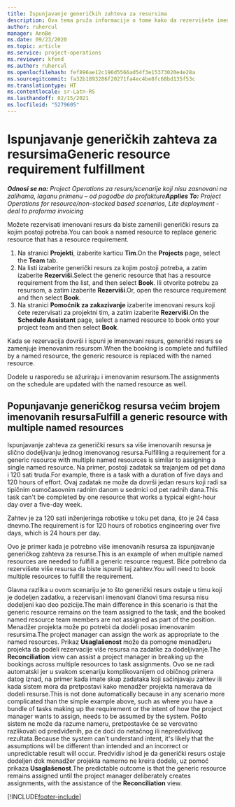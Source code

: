 ```yaml
---
title: Ispunjavanje generičkih zahteva za resursima
description: Ova tema pruža informacije o tome kako da rezervišete imenovane resurse u skladu sa potrebama za generičkim resursima.
author: ruhercul
manager: AnnBe
ms.date: 09/23/2020
ms.topic: article
ms.service: project-operations
ms.reviewer: kfend
ms.author: ruhercul
ms.openlocfilehash: fef896ae12c196d5566ad54f3e15373020e4e28a
ms.sourcegitcommit: fa32b1893286f20271fa4ec4be8fc68bd135f53c
ms.translationtype: HT
ms.contentlocale: sr-Latn-RS
ms.lasthandoff: 02/15/2021
ms.locfileid: "5279605"
---
```

# <a name="generic-resource-requirement-fulfillment"></a><span data-ttu-id="3e982-103">Ispunjavanje generičkih zahteva za resursima</span><span class="sxs-lookup"><span data-stu-id="3e982-103">Generic resource requirement fulfillment</span></span>

<span data-ttu-id="3e982-104">_**Odnosi se na:** Project Operations za resurs/scenarije koji nisu zasnovani na zalihama, laganu primenu – od pogodbe do profakture_</span><span class="sxs-lookup"><span data-stu-id="3e982-104">_**Applies To:** Project Operations for resource/non-stocked based scenarios, Lite deployment - deal to proforma invoicing_</span></span>

<span data-ttu-id="3e982-105">Možete rezervisati imenovani resurs da biste zamenili generički resurs za kojim postoji potreba.</span><span class="sxs-lookup"><span data-stu-id="3e982-105">You can book a named resource to replace generic resource that has a resource requirement.</span></span>

1. <span data-ttu-id="3e982-106">Na stranici **Projekti**, izaberite karticu **Tim**.</span><span class="sxs-lookup"><span data-stu-id="3e982-106">On the **Projects** page, select the **Team** tab.</span></span>
2. <span data-ttu-id="3e982-107">Na listi izaberite generički resurs za kojim postoji potreba, a zatim izaberite **Rezerviši**.</span><span class="sxs-lookup"><span data-stu-id="3e982-107">Select the generic resource that has a resource requirement from the list, and then select **Book**.</span></span> <span data-ttu-id="3e982-108">Ili otvorite potrebu za resursom, a zatim izaberite **Rezerviši**.</span><span class="sxs-lookup"><span data-stu-id="3e982-108">Or, open the resource requirement and then select **Book**.</span></span>
3. <span data-ttu-id="3e982-109">Na stranici **Pomoćnik za zakazivanje** izaberite imenovani resurs koji ćete rezervisati za projektni tim, a zatim izaberite **Rezerviši**.</span><span class="sxs-lookup"><span data-stu-id="3e982-109">On the **Schedule Assistant** page, select a named resource to book onto your project team and then select **Book**.</span></span>

<span data-ttu-id="3e982-110">Kada se rezervacija dovrši i ispuni je imenovani resurs, generički resurs se zamenjuje imenovanim resursom.</span><span class="sxs-lookup"><span data-stu-id="3e982-110">When the booking is complete and fulfilled by a named resource, the generic resource is replaced with the named resource.</span></span>

<span data-ttu-id="3e982-111">Dodele u rasporedu se ažuriraju i imenovanim resursom.</span><span class="sxs-lookup"><span data-stu-id="3e982-111">The assignments on the schedule are updated with the named resource as well.</span></span>

## <a name="fulfill-a-generic-resource-with-multiple-named-resources"></a><span data-ttu-id="3e982-112">Popunjavanje generičkog resursa većim brojem imenovanih resursa</span><span class="sxs-lookup"><span data-stu-id="3e982-112">Fulfill a generic resource with multiple named resources</span></span>
<span data-ttu-id="3e982-113">Ispunjavanje zahteva za generički resurs sa više imenovanih resursa je slično dodeljivanju jednog imenovanog resursa.</span><span class="sxs-lookup"><span data-stu-id="3e982-113">Fulfilling a requirement for a generic resource with multiple named resources is similar to assigning a single named resource.</span></span> <span data-ttu-id="3e982-114">Na primer, postoji zadatak sa trajanjem od pet dana i 120 sati truda.</span><span class="sxs-lookup"><span data-stu-id="3e982-114">For example, there is a task with a duration of five days and 120 hours of effort.</span></span> <span data-ttu-id="3e982-115">Ovaj zadatak ne može da dovrši jedan resurs koji radi sa tipičnim osmočasovnim radnim danom u sedmici od pet radnih dana.</span><span class="sxs-lookup"><span data-stu-id="3e982-115">This task can't be completed by one resource that works a typical eight-hour day over a five-day week.</span></span> 

<span data-ttu-id="3e982-116">Zahtev je za 120 sati inženjeringa robotike u toku pet dana, što je 24 časa dnevno.</span><span class="sxs-lookup"><span data-stu-id="3e982-116">The requirement is for 120 hours of robotics engineering over five days, which is 24 hours per day.</span></span>

<span data-ttu-id="3e982-117">Ovo je primer kada je potrebno više imenovanih resursa za ispunjavanje generičkog zahteva za resurse.</span><span class="sxs-lookup"><span data-stu-id="3e982-117">This is an example of when multiple named resources are needed to fulfill a generic resource request.</span></span> <span data-ttu-id="3e982-118">Biće potrebno da rezervišete više resursa da biste ispunili taj zahtev.</span><span class="sxs-lookup"><span data-stu-id="3e982-118">You will need to book multiple resources to fulfill the requirement.</span></span>

<span data-ttu-id="3e982-119">Glavna razlika u ovom scenariju je to što generički resurs ostaje u timu koji je dodeljen zadatku, a rezervisani imenovani članovi tima resursa nisu dodeljeni kao deo pozicije.</span><span class="sxs-lookup"><span data-stu-id="3e982-119">The main difference in this scenario is that the generic resource remains on the team assigned to the task, and the booked named resource team members are not assigned as part of the position.</span></span> <span data-ttu-id="3e982-120">Menadžer projekta može po potrebi da dodeli posao imenovanim resursima.</span><span class="sxs-lookup"><span data-stu-id="3e982-120">The project manager can assign the work as appropriate to the named resources.</span></span> <span data-ttu-id="3e982-121">Prikaz **Usaglašenost** može da pomogne menadžeru projekta da podeli rezervacije više resursa na zadatke za dodeljivanje.</span><span class="sxs-lookup"><span data-stu-id="3e982-121">The **Reconciliation** view can assist a project manager in breaking up the bookings across multiple resources to task assignments.</span></span> <span data-ttu-id="3e982-122">Ovo se ne radi automatski jer u svakom scenariju komplikovanijem od običnog primera datog iznad, na primer kada imate skup zadataka koji sačinjavaju zahtev ili kada sistem mora da pretpostavi kako menadžer projekta namerava da dodeli resurse.</span><span class="sxs-lookup"><span data-stu-id="3e982-122">This is not done automatically because in any scenario more complicated than the simple example above, such as where you have a bundle of tasks making up the requirement or the intent of how the project manager wants to assign, needs to be assumed by the system.</span></span> <span data-ttu-id="3e982-123">Pošto sistem ne može da razume nameru, pretpostavke će se verovatno razlikovati od predviđenih, pa će doći do netačnog ili nepredvidivog rezultata.</span><span class="sxs-lookup"><span data-stu-id="3e982-123">Because the system can't understand intent, it's likely that the assumptions will be different than intended and an incorrect or unpredictable result will occur.</span></span> <span data-ttu-id="3e982-124">Predvidiv ishod je da generički resurs ostaje dodeljen dok menadžer projekta namerno ne kreira dodele, uz pomoć prikaza **Usaglašenost**.</span><span class="sxs-lookup"><span data-stu-id="3e982-124">The predictable outcome is that the generic resource remains assigned until the project manager deliberately creates assignments, with the assistance of the **Reconciliation** view.</span></span>




[!INCLUDE[footer-include](../includes/footer-banner.md)]